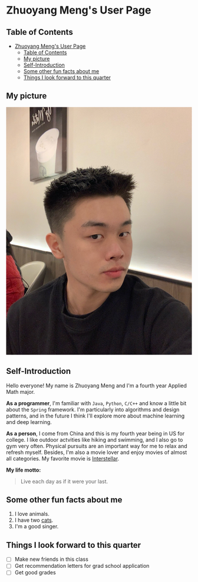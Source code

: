 # Zhuoyang Meng's User Page

## Table of Contents
- [Zhuoyang Meng's User Page](#zhuoyang-mengs-user-page)
  - [Table of Contents](#table-of-contents)
  - [My picture](#my-picture)
  - [Self-Introduction](#self-introduction)
  - [Some other fun facts about me](#some-other-fun-facts-about-me)
  - [Things I look forward to this quarter](#things-i-look-forward-to-this-quarter)

## My picture
![selfie](selfie.JPG)


## Self-Introduction
Hello everyone! My name is Zhuoyang Meng and I'm a fourth year Applied Math major.

**As a programmer**, I'm familiar with `Java`, `Python`, `C/C++` and know a little bit about the `Spring` framework. I'm particularly into algorithms and design patterns, and in the future I think I'll explore more about machine learning and deep learning.

**As a person**, I come from China and this is my fourth year being in US for college. I like outdoor actvities like hiking and swimming, and I also go to gym very often. Physical pursuits are an important way for me to relax and refresh myself. Besides, I'm also a movie lover and enjoy movies of almost all categories.
My favorite movie is [Interstellar](https://www.imdb.com/title/tt0816692/).

**My life motto:**
>Live each day as if it were your last.

## Some other fun facts about me
1. I love animals.
2. I have two [cats](mycats.JPG).
3. I'm a good singer.

## Things I look forward to this quarter
- [ ] Make new friends in this class
- [ ] Get recommendation letters for grad school application
- [ ] Get good grades